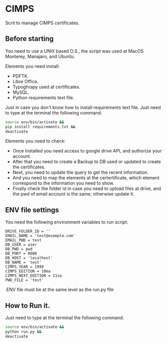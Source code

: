 # CIMPS
Scrit to manage CIMPS certificates.

## Before starting
You need to use a UNIX based O.S., the script was used at MacOS Monterey, Manajaro, and Ubuntu.

Elements you need install:

- PDFTK.
- Libre Office.
- Typoghrapy used at certificates.
- MySQL.
- Python requirements text file.

Just in case you don't know how to install requirements text file.
Just need to type at the terminal the following command.
```bash
source env/bin/activate &&
pip install requirements.txt &&
deactivate

```

Elements you need to check:

- Once Installed you need access to google drive API, and authorize your account.
- After that you need to create a Backup to DB used or updated to create the certificates.
- Next, you need to update the query to get the recent information.
- And you need to map the elements at the certertificate, which element correspond to the information you need to show.
- Finally check the folder id in case you need to upload files at drive, and the pwd of email account is the same, otherwise update it.

## ENV file settings

You need the following environment variables to run script:
```
DRIVE_FOLDER_ID = ''
EMAIL_NAME = 'test@example.com'
EMAIL_PWD = test
DB_USER = user
DB_PWD = pwd
DB_PORT = 0000
DB_HOST = 'localhost'
DB_NAME = 'test'
CIMPS_YEAR = 1999
CIMPS_EDITION = 10ma
CIMPS_NEXT_EDITION = 11va
PWD_FILE = 'test'
```
.ENV file must be at the same level as the run.py file

## How to Run it.

Just need to type at the terminal the following command.
```bash
source env/bin/activate &&
python run.py &&
deactivate

```
